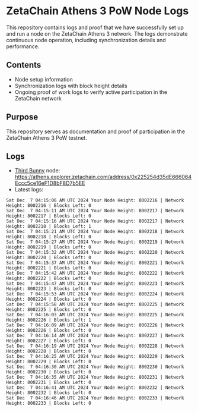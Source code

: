 # ZetaChain Athens 3 PoW Node Logs
This repository contains logs and proof that we have successfully set up and run a node on the ZetaChain Athens 3 network. The logs demonstrate continuous node operation, including synchronization details and performance.

## Contents
- Node setup information
- Synchronization logs with block height details
- Ongoing proof of work logs to verify active participation in the ZetaChain network

## Purpose
This repository serves as documentation and proof of participation in the ZetaChain Athens 3 PoW testnet.

## Logs

- [Third Bunny](https://thirdbunny.xyz/) node: https://athens.explorer.zetachain.com/address/0x225254d35dE666064Eccc5ce16eF1D8bF8D7b5EE
- Latest logs:
```
Sat Dec  7 04:15:06 AM UTC 2024 Your Node Height: 8002216 | Network Height: 8002216 | Blocks Left: 0
Sat Dec  7 04:15:11 AM UTC 2024 Your Node Height: 8002217 | Network Height: 8002217 | Blocks Left: 0
Sat Dec  7 04:15:16 AM UTC 2024 Your Node Height: 8002217 | Network Height: 8002218 | Blocks Left: 1
Sat Dec  7 04:15:21 AM UTC 2024 Your Node Height: 8002218 | Network Height: 8002218 | Blocks Left: 0
Sat Dec  7 04:15:27 AM UTC 2024 Your Node Height: 8002219 | Network Height: 8002219 | Blocks Left: 0
Sat Dec  7 04:15:32 AM UTC 2024 Your Node Height: 8002220 | Network Height: 8002220 | Blocks Left: 0
Sat Dec  7 04:15:37 AM UTC 2024 Your Node Height: 8002221 | Network Height: 8002221 | Blocks Left: 0
Sat Dec  7 04:15:42 AM UTC 2024 Your Node Height: 8002222 | Network Height: 8002222 | Blocks Left: 0
Sat Dec  7 04:15:47 AM UTC 2024 Your Node Height: 8002223 | Network Height: 8002223 | Blocks Left: 0
Sat Dec  7 04:15:53 AM UTC 2024 Your Node Height: 8002224 | Network Height: 8002224 | Blocks Left: 0
Sat Dec  7 04:15:58 AM UTC 2024 Your Node Height: 8002225 | Network Height: 8002225 | Blocks Left: 0
Sat Dec  7 04:16:03 AM UTC 2024 Your Node Height: 8002225 | Network Height: 8002226 | Blocks Left: 1
Sat Dec  7 04:16:09 AM UTC 2024 Your Node Height: 8002226 | Network Height: 8002226 | Blocks Left: 0
Sat Dec  7 04:16:14 AM UTC 2024 Your Node Height: 8002227 | Network Height: 8002227 | Blocks Left: 0
Sat Dec  7 04:16:19 AM UTC 2024 Your Node Height: 8002228 | Network Height: 8002228 | Blocks Left: 0
Sat Dec  7 04:16:25 AM UTC 2024 Your Node Height: 8002229 | Network Height: 8002229 | Blocks Left: 0
Sat Dec  7 04:16:30 AM UTC 2024 Your Node Height: 8002230 | Network Height: 8002230 | Blocks Left: 0
Sat Dec  7 04:16:35 AM UTC 2024 Your Node Height: 8002231 | Network Height: 8002231 | Blocks Left: 0
Sat Dec  7 04:16:41 AM UTC 2024 Your Node Height: 8002232 | Network Height: 8002232 | Blocks Left: 0
Sat Dec  7 04:16:46 AM UTC 2024 Your Node Height: 8002233 | Network Height: 8002233 | Blocks Left: 0
```

